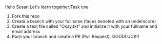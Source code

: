 Hello Susan
Let's learn together;Task one
1. Fork this repo
2. Create a branch with your fullname (faces denoted with an underscore)
3. Create a text file called "Okay.txt" and initialize it with your fullname and email address
4. Push your branch and create a PR (Pull Request).
GOODLUCK!!
